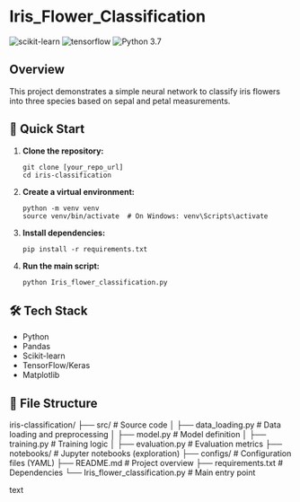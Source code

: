 # Iris_Flower_Classification

![scikit-learn](https://img.shields.io/badge/scikit_learn-%23F7931E.svg?style=for-the-badge&logo=scikit-learn&logoColor=white)
![tensorflow](https://img.shields.io/badge/TensorFlow-%23FF6F00.svg?style=for-the-badge&logo=TensorFlow&logoColor=white)
![Python 3.7](https://img.shields.io/badge/python-3.7-blue.svg)

## Overview

This project demonstrates a simple neural network to classify iris flowers into three species based on sepal and petal measurements.

## 🚀 Quick Start

1.  **Clone the repository:**

    ```
    git clone [your_repo_url]
    cd iris-classification
    ```

2.  **Create a virtual environment:**

    ```
    python -m venv venv
    source venv/bin/activate  # On Windows: venv\Scripts\activate
    ```

3.  **Install dependencies:**

    ```
    pip install -r requirements.txt
    ```

4.  **Run the main script:**

    ```
    python Iris_flower_classification.py
    ```

## 🛠️ Tech Stack

*   Python
*   Pandas
*   Scikit-learn
*   TensorFlow/Keras
*   Matplotlib

## 📂 File Structure

iris-classification/
├── src/ # Source code
│ ├── data_loading.py # Data loading and preprocessing
│ ├── model.py # Model definition
│ ├── training.py # Training logic
│ ├── evaluation.py # Evaluation metrics
├── notebooks/ # Jupyter notebooks (exploration)
├── configs/ # Configuration files (YAML)
├── README.md # Project overview
├── requirements.txt # Dependencies
└── Iris_flower_classification.py # Main entry point

text